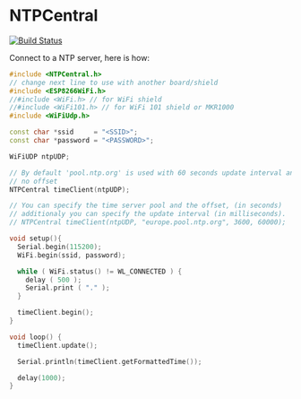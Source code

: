 # NTPCentral

[![Build Status](https://travis-ci.org/arduino-libraries/NTPCentral.svg?branch=master)](https://travis-ci.org/arduino-libraries/NTPCentral)

Connect to a NTP server, here is how:

```cpp
#include <NTPCentral.h>
// change next line to use with another board/shield
#include <ESP8266WiFi.h>
//#include <WiFi.h> // for WiFi shield
//#include <WiFi101.h> // for WiFi 101 shield or MKR1000
#include <WiFiUdp.h>

const char *ssid     = "<SSID>";
const char *password = "<PASSWORD>";

WiFiUDP ntpUDP;

// By default 'pool.ntp.org' is used with 60 seconds update interval and
// no offset
NTPCentral timeClient(ntpUDP);

// You can specify the time server pool and the offset, (in seconds)
// additionaly you can specify the update interval (in milliseconds).
// NTPCentral timeClient(ntpUDP, "europe.pool.ntp.org", 3600, 60000);

void setup(){
  Serial.begin(115200);
  WiFi.begin(ssid, password);

  while ( WiFi.status() != WL_CONNECTED ) {
    delay ( 500 );
    Serial.print ( "." );
  }

  timeClient.begin();
}

void loop() {
  timeClient.update();

  Serial.println(timeClient.getFormattedTime());

  delay(1000);
}
```
